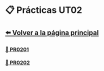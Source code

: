 # 📋 Prácticas UT02

## [⬅️ Volver a la página principal](../index.md)

### [📄 PR0201](pr0201/pr0201.md)

### [📄 PR0202](pr0202/pr0202.md)
